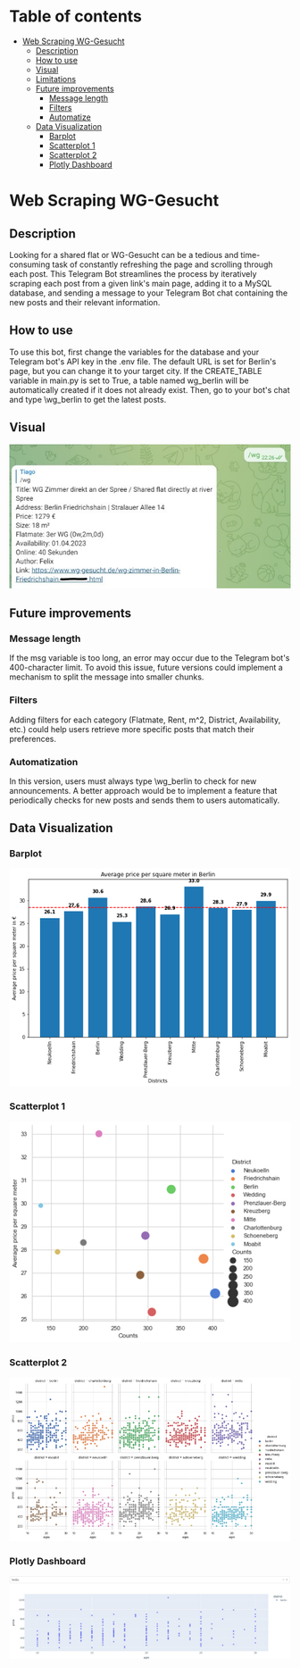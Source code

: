 # Table of contents
- [Web Scraping WG-Gesucht](#web-scraping-wg-gesucht)
  * [Description](#description)
  * [How to use](#how-to-use)
  * [Visual](#visual)
  * [Limitations](#limitations)
  * [Future improvements](#future-improvements)
    + [Message length](#message-length)
    + [Filters](#filters)
    + [Automatize](#automatize)
  * [Data Visualization](#data-visualization)
    + [Barplot](#barplot)
    + [Scatterplot 1](#scatterplot-1)
    + [Scatterplot 2](#scatterplot-2)
    + [Plotly Dashboard](#plotly-dashboard)

# Web Scraping WG-Gesucht

## Description
Looking for a shared flat or WG-Gesucht can be a tedious and time-consuming task of constantly refreshing the page and scrolling through each post. This Telegram Bot streamlines the process by iteratively scraping each post from a given link's main page, adding it to a MySQL database, and sending a message to your Telegram Bot chat containing the new posts and their relevant information.
 
## How to use
 To use this bot, first change the variables for the database and your Telegram bot's API key in the .env file. The default URL is set for Berlin's page, but you can change it to your target city. If the CREATE_TABLE variable in main.py is set to True, a table named wg_berlin will be automatically created if it does not already exist. Then, go to your bot's chat and type \wg_berlin to get the latest posts.
 
## Visual
![Telegram Bot message](https://github.com/tiagomorato/web-scrape-wg-gesucht/blob/main/img/telebot.jpg)

## Future improvements

### Message length
If the msg variable is too long, an error may occur due to the Telegram bot's 400-character limit. To avoid this issue, future versions could implement a mechanism to split the message into smaller chunks.

### Filters
Adding filters for each category (Flatmate, Rent, m^2, District, Availability, etc.) could help users retrieve more specific posts that match their preferences.

### Automatization
In this version, users must always type \wg_berlin to check for new announcements. A better approach would be to implement a feature that periodically checks for new posts and sends them to users automatically.

## Data Visualization

### Barplot
![Barplot](https://github.com/tiagomorato/web-scrape-wg-gesucht/blob/main/img/barplot.png)

### Scatterplot 1
![Scatterplot 1](https://github.com/tiagomorato/web-scrape-wg-gesucht/blob/main/img/scatterplot.png)

### Scatterplot 2
![Scatterplot 2](https://github.com/tiagomorato/web-scrape-wg-gesucht/blob/main/img/scatterplot-per-district.png)

### Plotly Dashboard
![Plotly Dashboard](https://github.com/tiagomorato/web-scrape-wg-gesucht/blob/main/img/plotly-dashboard.jpg)
